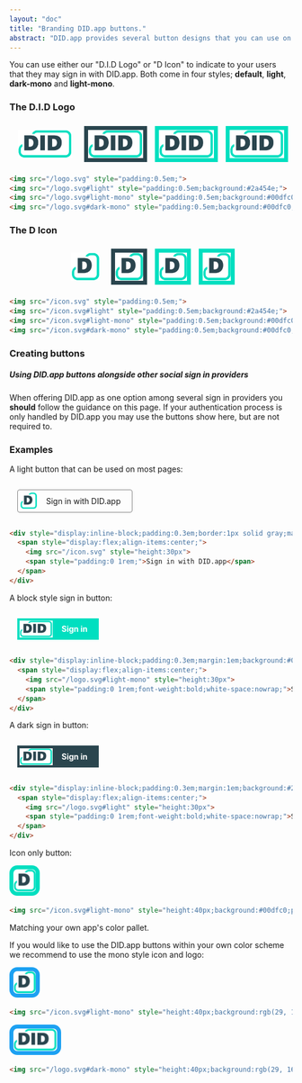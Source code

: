 ```yaml
---
layout: "doc"
title: "Branding DID.app buttons."
abstract: "DID.app provides several button designs that you can use on your website to let users know they can sign in with DID.app"
---
```


<style>
  .markdown-body img {
    background: none;
  }
</style>

You can use either our "D.I.D Logo" or "D Icon" to indicate to your users that they may sign in with DID.app.
Both come in four styles; **default**, **light**, **dark-mono** and **light-mono**.

### The D.I.D Logo

<div style="display:flex;justify-content:center;">
  <img src="/logo.svg" style="height:50px;margin:0.5em;padding:0.5em;">
  <img src="/logo.svg#light" style="height:50px;background:#2a454e;margin:0.5em;padding:0.5em;">
  <img src="/logo.svg#light-mono" style="height:50px;background:#00dfc0;margin:0.5em;padding:0.5em;">
  <img src="/logo.svg#dark-mono" style="height:50px;background:#00dfc0;margin:0.5em;padding:0.5em;">
</div>

```html
<img src="/logo.svg" style="padding:0.5em;">
<img src="/logo.svg#light" style="padding:0.5em;background:#2a454e;">
<img src="/logo.svg#light-mono" style="padding:0.5em;background:#00dfc0;">
<img src="/logo.svg#dark-mono" style="padding:0.5em;background:#00dfc0;">
```

### The D Icon

<div style="display:flex;justify-content:center;">
  <img src="/icon.svg" style="height:50px;margin:0.5em;padding:0.5em;">
  <img src="/icon.svg#light" style="height:50px;background:#2a454e;margin:0.5em;padding:0.5em;">
  <img src="/icon.svg#light-mono" style="height:50px;background:#00dfc0;margin:0.5em;padding:0.5em;">
  <img src="/icon.svg#dark-mono" style="height:50px;background:#00dfc0;margin:0.5em;padding:0.5em;">
</div>

```html
<img src="/icon.svg" style="padding:0.5em;">
<img src="/icon.svg#light" style="padding:0.5em;background:#2a454e;">
<img src="/icon.svg#light-mono" style="padding:0.5em;background:#00dfc0;">
<img src="/icon.svg#dark-mono" style="padding:0.5em;background:#00dfc0;">
```

### Creating buttons

##### Using DID.app buttons alongside other social sign in providers

When offering DID.app as one option among several sign in providers you **should** follow the guidance on this page.
If your authentication process is only handled by DID.app you may use the buttons show here, but are not required to.

### Examples

A light button that can be used on most pages:

<div style="display:inline-block;padding:0.3em;border:1px solid gray;margin:1em;border-radius:4px;">
  <span style="display:flex;align-items:center;">
    <img src="/icon.svg" style="height:30px">
    <span style="padding:0 1rem;">Sign in with DID.app</span>
  </span>
</div>

```html
<div style="display:inline-block;padding:0.3em;border:1px solid gray;margin:1em;border-radius:4px;">
  <span style="display:flex;align-items:center;">
    <img src="/icon.svg" style="height:30px">
    <span style="padding:0 1rem;">Sign in with DID.app</span>
  </span>
</div>
```

A block style sign in button:

<div style="display:inline-block;padding:0.3em;margin:1em;background:#00dfc0;color:white;">
  <span style="display:flex;align-items:center;">
    <img src="/logo.svg#light-mono" style="height:30px">
    <span style="padding:0 1rem;font-weight:bold;white-space:nowrap;">Sign in</span>
  </span>
</div>

```html
<div style="display:inline-block;padding:0.3em;margin:1em;background:#00dfc0;color:white;">
  <span style="display:flex;align-items:center;">
    <img src="/logo.svg#light-mono" style="height:30px">
    <span style="padding:0 1rem;font-weight:bold;white-space:nowrap;">Sign in</span>
  </span>
</div>
```

A dark sign in button:

<div style="display:inline-block;padding:0.3em;margin:1em;background:#2a454e;color:white;">
  <span style="display:flex;align-items:center;">
    <img src="/logo.svg#light" style="height:30px">
    <span style="padding:0 1rem;font-weight:bold;white-space:nowrap;">Sign in</span>
  </span>
</div>

```html
<div style="display:inline-block;padding:0.3em;margin:1em;background:#2a454e;color:white;">
  <span style="display:flex;align-items:center;">
    <img src="/logo.svg#light" style="height:30px">
    <span style="padding:0 1rem;font-weight:bold;white-space:nowrap;">Sign in</span>
  </span>
</div>
```

Icon only button:

<img src="/icon.svg#light-mono" style="height:40px;background:#00dfc0;padding:0.5em;border-radius:1em;">

```html
<img src="/icon.svg#light-mono" style="height:40px;background:#00dfc0;padding:0.5em;border-radius:1em;">
```

Matching your own app's color pallet.

If you would like to use the DID.app buttons within your own color scheme we recommend to use the mono style icon and logo:

<img src="/icon.svg#light-mono" style="height:40px;background:rgb(29, 161, 242);padding:0.5em;border-radius:1em;">

```html
<img src="/icon.svg#light-mono" style="height:40px;background:rgb(29, 161, 242);padding:0.5em;border-radius:1em;">
```

<img src="/logo.svg#dark-mono" style="height:40px;background:rgb(29, 161, 242);padding:0.5em;border-radius:1em;">

```html
<img src="/logo.svg#dark-mono" style="height:40px;background:rgb(29, 161, 242);padding:0.5em;border-radius:1em;">
```
